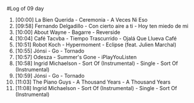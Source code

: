 #Log of 09 day

1. [00:00] La Bien Querida - Ceremonia - A Veces Ni Eso
1. [09:58] Fernando Delgadillo - Con cierto aire a ti - Hoy ten miedo de mi
1. [10:00] About Wayne - Bagarre - Reverside
1. [10:04] Café Tacvba - Tiempo Trascurrido - Ojalá Que Llueva Café
1. [10:51] Robot Koch - Hypermoment - Eclipse (feat. Julien Marchal)
1. [10:55] Jónsi - Go - Tornado
1. [10:57] Odesza - Summer's Gone - iPlayYouListen
1. [10:58] Ingrid Michaelson - Sort Of (Instrumental) - Single - Sort Of (Instrumental)
1. [10:59] Jónsi - Go - Tornado
1. [11:03] The Piano Guys - A Thousand Years - A Thousand Years
1. [11:08] Ingrid Michaelson - Sort Of (Instrumental) - Single - Sort Of (Instrumental)
